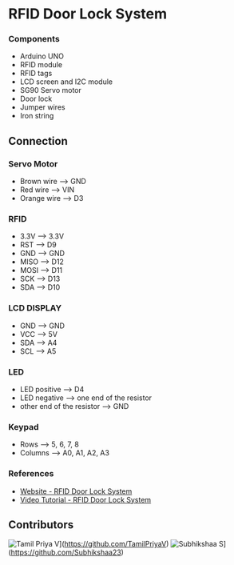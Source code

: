 # RFID Door Lock System 

### Components 
- Arduino UNO
- RFID module
- RFID tags
- LCD screen and I2C module
- SG90 Servo motor 
- Door lock
- Jumper wires
- Iron string

## Connection
### Servo Motor
- Brown wire --> GND
- Red wire --> VIN
- Orange wire --> D3

### RFID
- 3.3V --> 3.3V
- RST --> D9
- GND --> GND
- MISO --> D12
- MOSI --> D11
- SCK --> D13
- SDA --> D10

### LCD DISPLAY
- GND --> GND
- VCC --> 5V
- SDA --> A4
- SCL --> A5

### LED
- LED positive --> D4
- LED negative --> one end of the resistor
- other end of the resistor --> GND

### Keypad
- Rows --> 5, 6, 7, 8
- Columns --> A0, A1, A2, A3


### References
- [Website - RFID Door Lock System](https://srituhobby.com/how-to-make-a-rfid-door-lock-with-arduino/)
- [Video Tutorial - RFID Door Lock System](https://youtu.be/GOO84CGBPz8?feature=shared)

## Contributors
![Tamil Priya V](https://github.com/TamilPriyaV.png?size=50)](https://github.com/TamilPriyaV)
![Subhikshaa S](https://github.com/Subhikshaa23.png?size=50)](https://github.com/Subhikshaa23)
